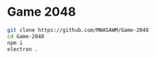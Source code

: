 # Game 2048

~~~bash
git clone https://github.com/MWASAWM/Game-2048
cd Game-2048
npm i
electron .
~~~

